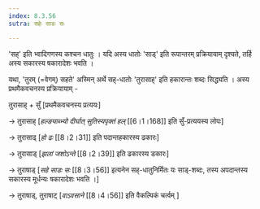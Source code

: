 ```yaml
---
index: 8.3.56
sutra: सहेः साडः सः

---
```

'सह्' इति भ्वादिगणस्य कश्चन धातुः । यदि अस्य धातोः 'साड्'  इति रूपान्तरम् प्रक्रियायाम् दृश्यते, तर्हि अस्य सकारस्य षकारादेशः भवति ।  



यथा, 'तुरम् (=वेगम्) सहते' अस्मिन् अर्थे सह्-धातोः 'तुरासाह्' इति हकारान्तः शब्दः सिद्ध्यति । अस्य प्रथमैकवचनस्य प्रक्रियायाम् - 



तुरासाह् + सुँ [प्रथमैकवचनस्य प्रत्ययः]

→ तुरासाह् [_हल्ङ्याब्भ्यो दीर्घात् सुतिस्यपृक्तं हल्_ [[6।1।168]] इति सुँ-प्रत्ययस्य लोपः]

→ तुरासाढ् [_हो ढः_ [[8।2।31]] इति पदान्तहकारस्य ढकारः]

→ तुरासाड् [_झलां जशोऽन्ते_ [[8।2।39]] इति ढकारस्य डकारः]

→ तुराषाड् [_सहे साडः सः_ [[8।3।56]] इत्यनेन सह्-धातुनिर्मितः यः साड्-शब्दः, तस्य अपदान्तस्य  सकारस्य मूर्धन्यः षकारादेशः भवति ।]

→ तुराषाड्, तुराषाट् [_वाऽवसाने_ [[8।4।56]] इति वैकल्पिकं चर्त्वम् ]